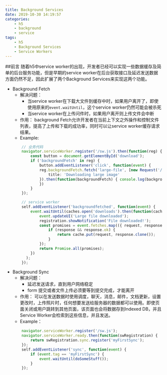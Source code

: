 ```yaml
---
title: Background Services
date: 2019-10-30 14:19:57
categories:
    - h5
    - background
    - service
tags:
    - h5
    - Background Services
    - Service Workers
---
```

##前言
  随着h5中service worker的出现，开发者已经可以实现一些数据缓存及简单的后台服务功能，但是早期的service worker在后台获取接口及延迟发送数据方面仍然不足，因此扩展了两个Background Services来实现这两个功能。
  - Background Fetch
    + 解决问题：
        - 当service worker在下载大文件到缓存中时，如果用户离开了，即使使用原来的`event.waitUntil`，这个service worker仍然可能会被杀死
        - 当service worker在上传问件时，如果用户离开则上传文件会中断
    + 作用：
        background Fetch允许开发者在当前上下文之外操作和控制文件列表，提高了上传和下载的成功率，同时可以让service worker缓存请求结果。
    + Example:
    ```typescript
        // 业务代码
        navigator.serviceWorker.register('/sw.js').then(function(reg) {
            const button = document.getElementById('download');
            if ('backgroundFetch' in reg) {
                button.addEventListener('click', function(event) {
                reg.backgroundFetch.fetch('large-file', [new Request('/images/twilio.png')], {
                    title: 'Downloading large image'
                }).then(function(backgroundFetch) { console.log(backgroundFetch) });
                })
            }
        });
    
        // service worker
        self.addEventListener('backgroundfetched', function(event) {
            event.waitUntil(caches.open('downloads').then(function(cache) {
                event.updateUI('Large file downloaded');
                registration.showNotification('File downloaded!');
                const promises = event.fetches.map(({ request, response }) => {
                    if (response && response.ok) {
                        return cache.put(request, response.clone());
                    }   
                });
                return Promise.all(promises);
            })
          );
        });
    ```
  - Background Sync
    + 解决问题：
       - 延迟发送请求，直到用户网络稳定
       - form 提交或者文件上传必须要等到提交完成，才能离开
    + 作用：
        可以在发送数据时使用调度，聊天，消息，邮件，文档更新，设置更改时，上传照片时，任何想要发送给服务器的数据都可以使用。即使页面关闭或用户跳转到其他页面，该页面也会将数据存到Indexed DB，并且Service Worker会检索到这些信息，并且发送。
    + Example：
    ```typescript
        navigator.serviceWorker.register('/sw.js');
        navigator.serviceWorker.ready.then(function(swRegistration) {
            return swRegistration.sync.register('myFirstSync');
        });
        self.addEventListener('sync', function(event) {
            if (event.tag == 'myFirstSync') {
                event.waitUntil(doSomeStuff());
            }
        });
    ```
